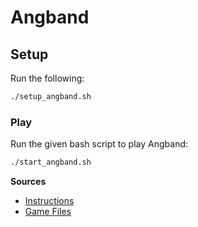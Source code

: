 # Angband

## Setup

Run the following:

```bash
./setup_angband.sh
```

### Play

Run the given bash script to play Angband:

```bash
./start_angband.sh
```

**Sources**

- [Instructions](http://rephial.org/help/) 
- [Game Files](http://rephial.org/)
